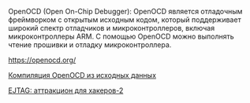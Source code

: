OpenOCD (Open On-Chip Debugger): OpenOCD является отладочным фреймворком с открытым исходным кодом, который поддерживает широкий спектр отладчиков и микроконтроллеров, включая микроконтроллеры ARM. С помощью OpenOCD можно выполнять чтение прошивки и отладку микроконтроллера.

https://openocd.org/

[Компиляция OpenOCD из исходных данных](https://support.milandr.ru/base/primenenie/programmirovanie-32-razryadnykh-mk/osobennosti-primeneniya-pri-rabote-v-linux/46610/#:~:text=OpenOCD%20-%20это%20ПО%20с,большого%20числа%20микросхем%20сторонних%20производителей)
 
 [EJTAG: аттракцион для хакеров-2](https://habr.com/ru/articles/383505/)
 
 
